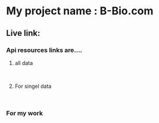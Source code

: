# My project name : B-Bio.com
## Live link: 
### Api resources links are....
1) all data 
<br/>

2) For singel data 
<br/>


### For my work 